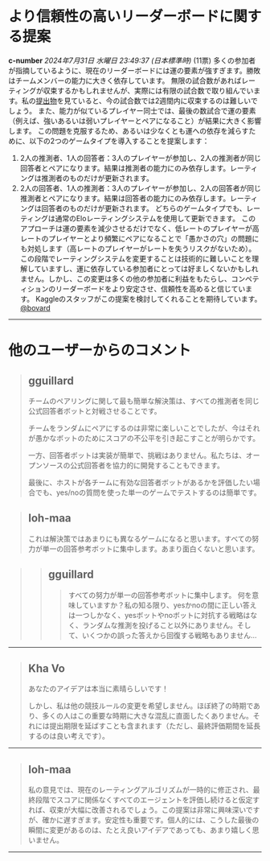# より信頼性の高いリーダーボードに関する提案
**c-number** *2024年7月31日 水曜日 23:49:37 (日本標準時)* (11票)
多くの参加者が指摘しているように、現在のリーダーボードには運の要素が強すぎます。勝敗はチームメンバーの能力に大きく依存しています。 
無限の試合数があればレーティングが収束するかもしれませんが、実際には有限の試合数で取り組んでいます。私の[提出物](https://www.kaggle.com/competitions/llm-20-questions/discussion/520928#2942026)を見ていると、今の試合数では2週間内に収束するのは難しいでしょう。 
また、能力が似ているプレイヤー同士では、最後の数試合で運の要素（例えば、強いあるいは弱いプレイヤーとペアになること）が結果に大きく影響します。 
この問題を克服するため、あるいは少なくとも運への依存を減らすために、以下の2つのゲームタイプを導入することを提案します：
1. 2人の推測者、1人の回答者：3人のプレイヤーが参加し、2人の推測者が同じ回答者とペアになります。結果は推測者の能力にのみ依存します。レーティングは推測者のものだけが更新されます。
2. 2人の回答者、1人の推測者：3人のプレイヤーが参加し、2人の回答者が同じ推測者とペアになります。結果は回答者の能力にのみ依存します。レーティングは回答者のものだけが更新されます。
どちらのゲームタイプでも、レーティングは通常のEloレーティングシステムを使用して更新できます。 
このアプローチは運の要素を減少させるだけでなく、低レートのプレイヤーが高レートのプレイヤーとより頻繁にペアになることで「愚かさの穴」の問題にも対処します（高レートのプレイヤーがレートを失うリスクがないため）。 
この段階でレーティングシステムを変更することは技術的に難しいことを理解していますし、運に依存している参加者にとっては好ましくないかもしれません。しかし、この変更は多くの他の参加者に利益をもたらし、コンペティションのリーダーボードをより安定させ、信頼性を高めると信じています。 
Kaggleのスタッフがこの提案を検討してくれることを期待しています。
[@bovard](https://www.kaggle.com/bovard)
---
# 他のユーザーからのコメント
> ## gguillard
> 
> チームのペアリングに関して最も簡単な解決策は、すべての推測者を同じ公式回答者ボットと対戦させることです。 
> 
> チームをランダムにペアにするのは非常に楽しいことでしたが、今はそれが愚かなボットのためにスコアの不公平を引き起こすことが明らかです。 
> 
> 一方、回答者ボットは実装が簡単で、挑戦はありません。私たちは、オープンソースの公式回答者を協力的に開発することもできます。 
> 
> 最後に、ホストが各チームに有効な回答者ボットがあるかを評価したい場合でも、yes/noの質問を使った単一のゲームでテストするのは簡単です。

> ## loh-maa
> 
> これは解決策ではあまりにも異なるゲームになると思います。すべての努力が単一の回答参考ボットに集中します。あまり面白くないと思います。

> > ## gguillard
> > 
> > > すべての努力が単一の回答参考ボットに集中します。 
> > > 何を意味していますか？私の知る限り、yesかnoの間に正しい答えは一つしかなく、yesボットやnoボットに対抗する戦略はなく、ランダムな推測を投げること以外にありません。そして、いくつかの誤った答えから回復する戦略もありません…
> > 
> > 
---
> ## Kha Vo
> 
> あなたのアイデアは本当に素晴らしいです！ 
> 
> しかし、私は他の競技ルールの変更を希望しません。ほぼ終了の時期であり、多くの人はこの重要な時期に大きな混乱に直面したくありません。それには提出期限を延ばすことも含まれます（ただし、最終評価期間を延長するのは良い考えです）。

---
> ## loh-maa
> 
> 私の意見では、現在のレーティングアルゴリズムが一時的に修正され、最終段階でスコアに関係なくすべてのエージェントを評価し続けると仮定すれば、収束が大幅に改善されるでしょう。この提案は非常に興味深いですが、確かに遅すぎます。安定性も重要です。個人的には、こうした最後の瞬間に変更があるのは、たとえ良いアイデアであっても、あまり嬉しく思いません。 
> 
---
